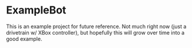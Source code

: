 # ExampleBot

This is an example project for future reference. Not much right now (just a drivetrain w/ XBox controller), but hopefully this will grow over time into a good example.
